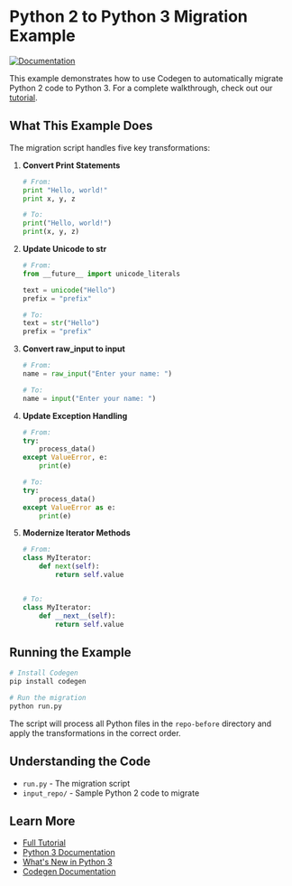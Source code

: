 # Python 2 to Python 3 Migration Example

[![Documentation](https://img.shields.io/badge/docs-docs.codegen.com-blue)](https://docs.codegen.com/tutorials/python2-to-python3)

This example demonstrates how to use Codegen to automatically migrate Python 2 code to Python 3. For a complete walkthrough, check out our [tutorial](https://docs.codegen.com/tutorials/python2-to-python3).

## What This Example Does

The migration script handles five key transformations:

1. **Convert Print Statements**

   ```python
   # From:
   print "Hello, world!"
   print x, y, z

   # To:
   print("Hello, world!")
   print(x, y, z)
   ```

1. **Update Unicode to str**

   ```python
   # From:
   from __future__ import unicode_literals

   text = unicode("Hello")
   prefix = "prefix"

   # To:
   text = str("Hello")
   prefix = "prefix"
   ```

1. **Convert raw_input to input**

   ```python
   # From:
   name = raw_input("Enter your name: ")

   # To:
   name = input("Enter your name: ")
   ```

1. **Update Exception Handling**

   ```python
   # From:
   try:
       process_data()
   except ValueError, e:
       print(e)

   # To:
   try:
       process_data()
   except ValueError as e:
       print(e)
   ```

1. **Modernize Iterator Methods**

   ```python
   # From:
   class MyIterator:
       def next(self):
           return self.value


   # To:
   class MyIterator:
       def __next__(self):
           return self.value
   ```

## Running the Example

```bash
# Install Codegen
pip install codegen

# Run the migration
python run.py
```

The script will process all Python files in the `repo-before` directory and apply the transformations in the correct order.

## Understanding the Code

- `run.py` - The migration script
- `input_repo/` - Sample Python 2 code to migrate

## Learn More

- [Full Tutorial](https://docs.codegen.com/tutorials/python2-to-python3)
- [Python 3 Documentation](https://docs.python.org/3/)
- [What's New in Python 3](https://docs.python.org/3/whatsnew/3.0.html)
- [Codegen Documentation](https://docs.codegen.com)
